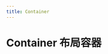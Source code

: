 ```yaml
---
title: Container
---
```

# Container 布局容器

<ClientOnly>
  <container-demos></container-demos>
</ClientOnly>
